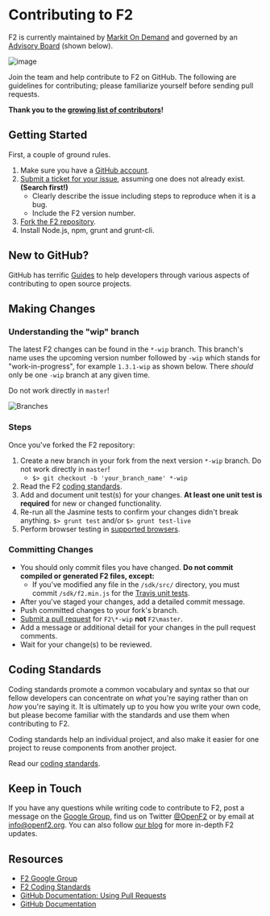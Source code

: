 # Contributing to F2

F2 is currently maintained by [Markit On Demand](http://www.markit.com/Product/Markit-On-Demand) and governed by an [Advisory Board](http://www.openf2.org/#advisory-board) (shown below).

![image](http://www.openf2.org/img/advisory-board.png)

Join the team and help contribute to F2 on GitHub. The following are guidelines for contributing; please familiarize yourself before sending pull requests.

**Thank you to the [growing list of contributors](https://github.com/OpenF2/F2/graphs/contributors)!**

## Getting Started

First, a couple of ground rules.

1. Make sure you have a [GitHub account](https://github.com/signup/free).
2. [Submit a ticket for your issue](https://github.com/OpenF2/F2/issues), assuming one does not already exist. **(Search first!)**
	* Clearly describe the issue including steps to reproduce when it is a bug.
	* Include the F2 version number.
3. [Fork the F2 repository](https://github.com/OpenF2/F2/fork).
4. Install Node.js, npm, grunt and grunt-cli.

## New to GitHub? 

GitHub has terrific [Guides](http://guides.github.com/) to help developers through various aspects of contributing to open source projects.

## Making Changes

### Understanding the "wip" branch

The latest F2 changes can be found in the `*-wip` branch. This branch's name uses the upcoming version number followed by `-wip` which stands for "work-in-progress", for example `1.3.1-wip` as shown below. There *should* only be one `-wip` branch at any given time.

Do not work directly in `master`! 

![Branches](http://docs.openf2.org/img/branches.png)

### Steps

Once you've forked the F2 repository:

1. Create a new branch in your fork from the next version `*-wip` branch.  Do not work directly in `master`! 
    * `$> git checkout -b 'your_branch_name' *-wip`
3. Read the F2 [coding standards](https://github.com/OpenF2/F2/wiki/Coding-Standards).
4. Add and document unit test(s) for your changes. **At least one unit test is required** for new or changed functionality.
5. Re-run all the Jasmine tests to confirm your changes didn't break anything. `$> grunt test` and/or `$> grunt test-live`
6. Perform browser testing in [supported browsers](https://github.com/OpenF2/F2/wiki/Browser-Compatibility).

### Committing Changes

* You should only commit files you have changed. **Do not commit compiled or generated F2 files, except:**
    * If you've modified any file in the `/sdk/src/` directory, you must commit `/sdk/f2.min.js` for the [Travis unit tests](https://travis-ci.org/OpenF2/F2).
* After you've staged your changes, add a detailed commit message. 
* Push committed changes to your fork's branch.
* [Submit a pull request](https://help.github.com/articles/using-pull-requests) for `F2\*-wip` **not** `F2\master`.
* Add a message or additional detail for your changes in the pull request comments.
* Wait for your change(s) to be reviewed.

## Coding Standards

Coding standards promote a common vocabulary and syntax so that our fellow developers can concentrate on _what_ you're saying rather than on _how_ you're saying it. It is ultimately up to you how you write your own code, but please become familiar with the standards and use them when contributing to F2.

Coding standards help an individual project, and also make it easier for one project to reuse components from another project.

Read our [coding standards](https://github.com/OpenF2/F2/wiki/Coding-Standards).

## Keep in Touch

If you have any questions while writing code to contribute to F2, post a message on the [Google Group](https://groups.google.com/forum/#!forum/OpenF2), find us on Twitter [@OpenF2](https://twitter.com/OpenF2) or by email at [info@openf2.org](mailto:info@openf2.org). You can also follow [our blog](http://blog.openf2.org) for more in-depth F2 updates.

## Resources

* [F2 Google Group](https://groups.google.com/forum/#!forum/OpenF2)
* [F2 Coding Standards](https://github.com/OpenF2/F2/wiki/Coding-Standards)
* [GitHub Documentation: Using Pull Requests](https://help.github.com/articles/using-pull-requests)
* [GitHub Documentation](https://help.github.com/)
